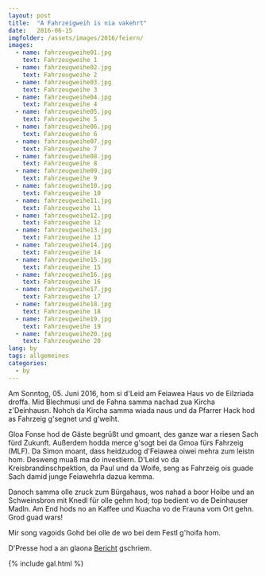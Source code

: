 ```yaml
---
layout: post
title:  "A Fahrzeigweih is nia vakehrt"
date:   2016-06-15
imgfolder: /assets/images/2016/feiern/
images:
  - name: fahrzeugweihe01.jpg
    text: Fahrzeugweihe 1
  - name: fahrzeugweihe02.jpg
    text: Fahrzeugweihe 2
  - name: fahrzeugweihe03.jpg
    text: Fahrzeugweihe 3
  - name: fahrzeugweihe04.jpg
    text: Fahrzeugweihe 4
  - name: fahrzeugweihe05.jpg
    text: Fahrzeugweihe 5
  - name: fahrzeugweihe06.jpg
    text: Fahrzeugweihe 6
  - name: fahrzeugweihe07.jpg
    text: Fahrzeugweihe 7
  - name: fahrzeugweihe08.jpg
    text: Fahrzeugweihe 8
  - name: fahrzeugweihe09.jpg
    text: Fahrzeugweihe 9
  - name: fahrzeugweihe10.jpg
    text: Fahrzeugweihe 10
  - name: fahrzeugweihe11.jpg
    text: Fahrzeugweihe 11
  - name: fahrzeugweihe12.jpg
    text: Fahrzeugweihe 12
  - name: fahrzeugweihe13.jpg
    text: Fahrzeugweihe 13
  - name: fahrzeugweihe14.jpg
    text: Fahrzeugweihe 14
  - name: fahrzeugweihe15.jpg
    text: Fahrzeugweihe 15
  - name: fahrzeugweihe16.jpg
    text: Fahrzeugweihe 16
  - name: fahrzeugweihe17.jpg
    text: Fahrzeugweihe 17
  - name: fahrzeugweihe18.jpg
    text: Fahrzeugweihe 18
  - name: fahrzeugweihe19.jpg
    text: Fahrzeugweihe 19
  - name: fahrzeugweihe20.jpg
    text: Fahrzeugweihe 20
lang: by
tags: allgemeines
categories:
  - by
---
```


Am Sonntog, 05. Juni 2016, hom si d'Leid am Feiawea Haus vo de Eilzriada droffa. Mid Blechmusi und de Fahna samma nachad zua Kircha z'Deinhausn. Nohch da Kircha samma wiada naus und da Pfarrer Hack hod as Fahrzeig g'segnet und g'weiht.

Gloa Fonse hod de Gäste begrüßt und gmoant, des ganze war a riesen Sach fürd Zukunft. Außerdem hodda merce g'sogt bei da Gmoa fürs Fahrzeig (MLF). Da Simon moant, dass heidzudog d'Feiawea oiwei mehra zum leistn hom. Desweng muaß ma do investiern. D'Leid vo da Kreisbrandinschpektion, da Paul und da Woife, seng as Fahrzeig ois guade Sach damid junge Feiawehrla dazua kemma.

Danoch samma olle zruck zum Bürgahaus, wos nahad a boor Hoibe und an Schweinsbron mit Knedl für olle gehm hod; top bedient vo de Deinhauser Madln. Am End hods no an Kaffee und Kuacha vo de Frauna vom Ort gehn. Grod guad wars!

Mir song vagoids Gohd bei olle de wo bei dem Festl g'hoifa hom.

D'Presse hod a an glaona [Bericht](http://www.merkur.de/lokales/dachau/feuerwehr-eisolzried-feuerwehrfahrzeug-weihe-eingeweiht-6464716.html) gschriem.

{% include gal.html %}

